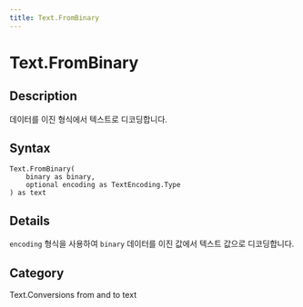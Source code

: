 ```yaml
---
title: Text.FromBinary
---
```


# Text.FromBinary


## Description

데이터를 이진 형식에서 텍스트로 디코딩합니다.


## Syntax

```powerquery
Text.FromBinary(
    binary as binary,
    optional encoding as TextEncoding.Type
) as text
```


## Details

<code>encoding</code> 형식을 사용하여 <code>binary</code> 데이터를 이진 값에서 텍스트 값으로 디코딩합니다.



## Category
Text.Conversions from and to text
